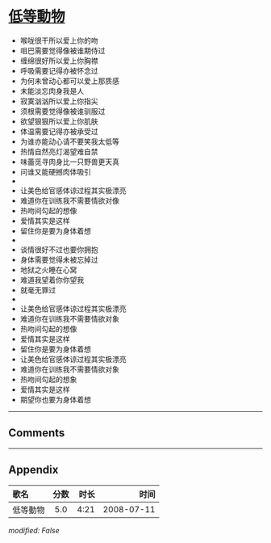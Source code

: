 # [低等動物](https://music.163.com/song?id=32714436)

* 喉咙很干所以爱上你的吻
* 咀巴需要觉得像被谁期侍过
* 缠绵很好所以爱上你胸襟
* 呼吸需要记得亦被怀念过
* 为何未曾动心都可以爱上那质感
* 未能淡忘肉身我是人
* 寂寞汹汹所以爱上你指尖
* 须根需要觉得像被谁驯服过
* 欲望狠狠所以爱上你肌肤
* 体温需要记得亦被承受过
* 为谁亦能动心请不要笑我太低等
* 热情自然亮灯渴望难自禁
* 味蕾觅寻肉身比一只野兽更天真
* 问谁又能硬撼肉体吸引
* 
* 让美色给官感体谅过程其实极漂亮
* 难道你在训练我不需要情欲对像
* 热吻间勾起的想像
* 爱情其实是这样
* 留住你是要为身体着想
* 
* 谈情很好不过也要你拥抱
* 身体需要觉得未被忘掉过
* 地狱之火睡在心窝
* 难道我望着你你望我
* 就毫无罪过
* 
* 让美色给官感体谅过程其实极漂亮
* 难道你在训练我不需要情欲对象
* 热吻间勾起的想像
* 爱情其实是这样
* 留住你是要为身体着想
* 让美色给官感体谅过程其实极漂亮
* 难道你在训练我不需要情欲对象
* 热吻间勾起的想象
* 爱情其实是这样
* 期望你也要为身体着想


---

## Comments


---

## Appendix

|歌名|分数|时长|时间|
|:---|:---:|---:|---:|
|低等動物|5.0|4:21|2008-07-11

*modified: False*